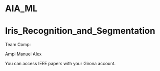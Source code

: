 # AIA_ML

# Iris_Recognition_and_Segmentation

Team Comp:

Ampi
Manuel
Alex

You can access IEEE papers with your Girona account.